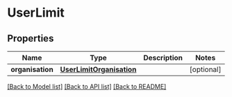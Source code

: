 # UserLimit


## Properties
Name | Type | Description | Notes
------------ | ------------- | ------------- | -------------
**organisation** | [**UserLimitOrganisation**](UserLimitOrganisation.md) |  | [optional] 

[[Back to Model list]](../README.md#documentation-for-models) [[Back to API list]](../README.md#documentation-for-api-endpoints) [[Back to README]](../README.md)


